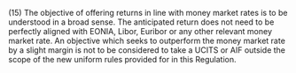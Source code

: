 (15) The objective of offering returns in line with money market rates is to be understood in a broad sense. The anticipated return does not need to be perfectly aligned with EONIA, Libor, Euribor or any other relevant money market rate. An objective which seeks to outperform the money market rate by a slight margin is not to be considered to take a UCITS or AIF outside the scope of the new uniform rules provided for in this Regulation.